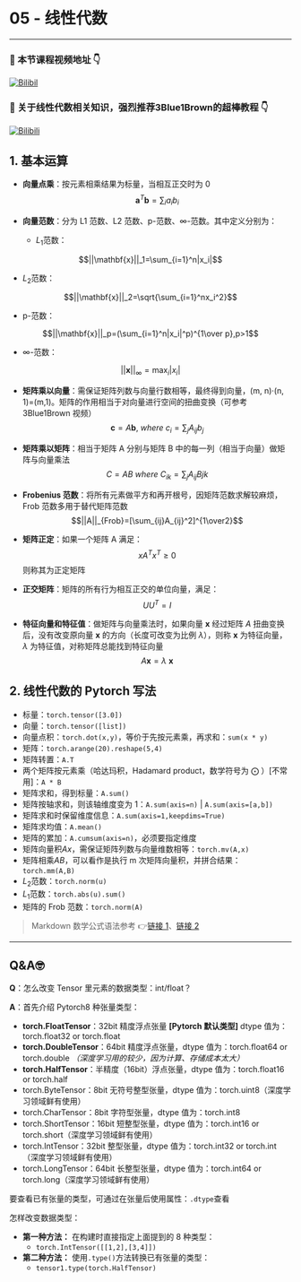 # 05 - 线性代数

---

### 🎦 本节课程视频地址 👇

[![Bilibil](https://i0.hdslb.com/bfs/archive/e9ec11aff2b4a5a12bc08fd2be9bc12357c34f51.jpg@640w_400h_100Q_1c.webp)](https://www.bilibili.com/video/BV1eK4y1U7Qy)

### 🎦 关于线性代数相关知识，强烈推荐**3Blue1Brown**的超棒教程 👇

[![Bilibili](https://i2.hdslb.com/bfs/archive/c81a8eb032f3eaa1afd604272a410ac6896f281e.jpg@380w_240h_100Q_1c.webp)](https://www.bilibili.com/video/BV1ys411472E)

## 1. 基本运算

- **向量点乘**：按元素相乘结果为标量，当相互正交时为 0
  $$\mathbf{a}^T\mathbf{b}=\sum_{i} a_ib_i$$

- **向量范数**：分为 L1 范数、L2 范数、p-范数、$\infty$-范数。其中定义分别为：

  - $L_1$范数：

$$||\mathbf{x}||_1=\sum_{i=1}^n|x_i|$$

  - $L_2$范数：

$$||\mathbf{x}||_2=\sqrt{\sum_{i=1}^nx_i^2}$$

  - p-范数：

$$||\mathbf{x}||_p=(\sum_{i=1}^n|x_i|^p)^{1\over p},p>1$$

  - $\infty$-范数：

$$||\mathbf{x}||_{\infty}=\max_i|x_i|$$

- **矩阵乘以向量**：需保证矩阵列数与向量行数相等，最终得到向量，(m, n)·(n, 1)=(m,1)。矩阵的作用相当于对向量进行空间的扭曲变换（可参考 3Blue1Brown 视频）
  $$\mathbf{c}=A\mathbf{b},\ where\ c_i=\sum_jA_{ij}b_j$$

- **矩阵乘以矩阵**：相当于矩阵 A 分别与矩阵 B 中的每一列（相当于向量）做矩阵与向量乘法
  $$C=AB\ where\ C_{ik}=\sum_jA_{ij}B{jk}$$

- **Frobenius 范数**：将所有元素做平方和再开根号，因矩阵范数求解较麻烦，Frob 范数多用于替代矩阵范数
  $$||A||_{Frob}=[\sum_{ij}A_{ij}^2]^{1\over2}$$

- **矩阵正定**：如果一个矩阵 A 满足：
  $$xA^Tx^T\ge0$$
  则称其为正定矩阵
- **正交矩阵**：矩阵的所有行为相互正交的单位向量，满足：
  $$UU^T=I$$
- **特征向量和特征值**：做矩阵与向量乘法时，如果向量 $\mathbf{x}$ 经过矩阵 $A$ 扭曲变换后，没有改变原向量 $\mathbf{x}$ 的方向（长度可改变为比例 $\lambda$），则称 $\mathbf{x}$ 为特征向量，$\lambda$ 为特征值，对称矩阵总能找到特征向量
  $$A\mathbf{x}=\lambda\ \mathbf{x}$$

## 2. 线性代数的 Pytorch 写法

- 标量：`torch.tensor([3.0])`
- 向量：`torch.tensor([list])`
- 向量点积：`torch.dot(x,y)`，等价于先按元素乘，再求和：`sum(x * y)`
- 矩阵：`torch.arange(20).reshape(5,4)`
- 矩阵转置：`A.T`
- 两个矩阵按元素乘（哈达玛积，Hadamard product，数学符号为 $\bigodot$ ）[不常用]：`A * B`
- 矩阵求和，得到标量：`A.sum()`
- 矩阵按轴求和，则该轴维度变为 1：`A.sum(axis=n)` | `A.sum(axis=[a,b])`
- 矩阵求和时保留维度信息：`A.sum(axis=1,keepdims=True)`
- 矩阵求均值：`A.mean()`
- 矩阵的累加：`A.cumsum(axis=n)`，必须要指定维度
- 矩阵向量积$Ax$，需保证矩阵列数与向量维数相等：`torch.mv(A,x)`
- 矩阵相乘$AB$，可以看作是执行 m 次矩阵向量积，并拼合结果：`torch.mm(A,B)`
- $L_2$范数：`torch.norm(u)`
- $L_1$范数：`torch.abs(u).sum()`
- 矩阵的 Frob 范数：`torch.norm(A)`

> Markdown 数学公式语法参考 👉[链接 1](https://blog.csdn.net/weixin_42782150/article/details/104878759)、[链接 2](https://blog.csdn.net/dss_dssssd/article/details/82692894)

---

## Q&A🤓

**Q**：怎么改变 Tensor 里元素的数据类型：int/float？

**A**：首先介绍 Pytorch8 种张量类型：

- **torch.FloatTensor**：32bit 精度浮点张量 **[Pytorch 默认类型]** dtype 值为：torch.float32 or torch.float
- **torch.DoubleTensor**：64bit 精度浮点张量，dtype 值为：torch.float64 or torch.double _（深度学习用的较少，因为计算、存储成本太大）_
- **torch.HalfTensor**：半精度（16bit）浮点张量，dtype 值为：torch.float16 or torch.half
- torch.ByteTensor：8bit 无符号整型张量，dtype 值为：torch.uint8（深度学习领域鲜有使用）
- torch.CharTensor：8bit 字符型张量，dtype 值为：torch.int8
- torch.ShortTensor：16bit 短整型张量，dtype 值为：torch.int16 or torch.short（深度学习领域鲜有使用）
- torch.IntTensor：32bit 整型张量，dtype 值为：torch.int32 or torch.int（深度学习领域鲜有使用）
- torch.LongTensor：64bit 长整型张量，dtype 值为：torch.int64 or torch.long（深度学习领域鲜有使用）

要查看已有张量的类型，可通过在张量后使用属性：`.dtype`查看

怎样改变数据类型：

- **第一种方法：** 在构建时直接指定上面提到的 8 种类型：
  - `torch.IntTensor([[1,2],[3,4]])`
- **第二种方法：** 使用`.type()`方法转换已有张量的类型：
  - `tensor1.type(torch.HalfTensor)`
